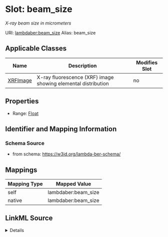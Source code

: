 

# Slot: beam_size 


_X-ray beam size in micrometers_





URI: [lambdaber:beam_size](https://w3id.org/lambda-ber-schema/beam_size)
Alias: beam_size

<!-- no inheritance hierarchy -->





## Applicable Classes

| Name | Description | Modifies Slot |
| --- | --- | --- |
| [XRFImage](XRFImage.md) | X-ray fluorescence (XRF) image showing elemental distribution |  no  |






## Properties

* Range: [Float](Float.md)




## Identifier and Mapping Information






### Schema Source


* from schema: https://w3id.org/lambda-ber-schema/




## Mappings

| Mapping Type | Mapped Value |
| ---  | ---  |
| self | lambdaber:beam_size |
| native | lambdaber:beam_size |




## LinkML Source

<details>
```yaml
name: beam_size
description: X-ray beam size in micrometers
from_schema: https://w3id.org/lambda-ber-schema/
rank: 1000
alias: beam_size
owner: XRFImage
domain_of:
- XRFImage
range: float

```
</details>